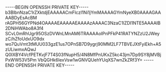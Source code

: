 -----BEGIN OPENSSH PRIVATE KEY-----
b3BlbnNzaC1rZXktdjEAAAAACmFlczI1Ni1jYmMAAAAGYmNyeXB0AAAAGAAAABDyEsAcBM
rAGPH56GYPNd4OAAAAEAAAAAEAAAAzAAAAC3NzaC1lZDI1NTE5AAAAIB2DNiHWAbo8A3f4
SCvL0mRhUgr95OSzDVWnLMnAM6TRAAAAoIPnPFkP41RATYNZzU2JWeyzC/hZfoUdxUO9dx
wo7QuVmt3tMUU033gzE1us7OPnSB7D9ygrj90MM2LF7TBVEJXtFyiEkh+A5zULiwmxAQwJ
Q0IXBY4VcfPETKvjF7T4S03fNupH5/4N8MfPnUKxZ5kc43jm7Dp9SY8jMVBjPxWW53V5Pm
VbQGHk6IexVsw1wGNVQUehYUqXS7wnZkZRf3Y=
-----END OPENSSH PRIVATE KEY-----
